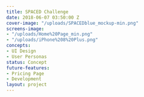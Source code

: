 ```yaml
---
title: SPACED Challenge
date: 2018-06-07 03:50:00 Z
cover-image: "/uploads/SPACEDblue_mockup-min.png"
screens-image:
- "/uploads/Home%20Page_min.png"
- "/uploads/iPhone%208%20Plus.png"
concepts:
- UI Design
- User Personas
status: Concept
future-features:
- Pricing Page
- Development
layout: project
---
```


